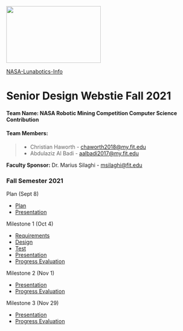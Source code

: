<img src="https://www.nasa.gov/sites/default/files/thumbnails/image/nasa-logo-web-rgb.jpg"
     width ="250"
     height="150" />
     
[NASA-Lunabotics-Info](https://www.nasa.gov/content/lunabotics-information)
# Senior Design Webstie Fall 2021

#### **Team Name:** NASA Robotic Mining Competition Computer Science Contribution

#### Team Members:

>* Christian Haworth - chaworth2018@my.fit.edu
>* Abdulaziz Al Badi - aalbadi2017@my.fit.edu

**Faculty Sponsor:** Dr. Marius Silaghi - msilaghi@fit.edu

### Fall Semester 2021

Plan (Sept 8)
* [Plan](https://drive.google.com/file/d/1_8q7mM-AACsWwGsIJsFEBiUEi4ok_QaE/view?usp=sharing)
* [Presentation](https://docs.google.com/presentation/d/1JdSLupcBhTeaAkCFKRA5VnPsDwXsxjjS/edit?usp=sharing&ouid=109925097899709774878&rtpof=true&sd=true)


Milestone 1 (Oct 4)
* [Requirements](url)
* [Design](url)
* [Test](url)
* [Presentation](url)
* [Progress Evaluation](url)

Milestone 2 (Nov 1)
* [Presentation](url)
* [Progress Evaluation](url)

Milestone 3 (Nov 29)
* [Presentation](url)
* [Progress Evaluation](url)

